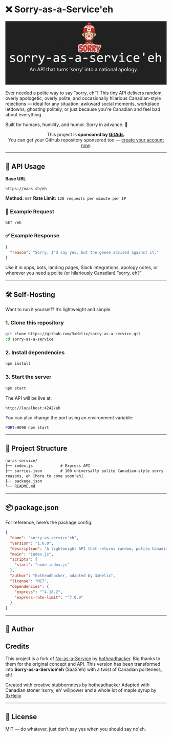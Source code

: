 # ❌ Sorry-as-a-Service'eh

<p align="center">
  <img src="https://raw.githubusercontent.com/3xHelix/sorry-as-a-service/main/assets/imgs/saas-with-no-logo-cannuck.png" width="800" alt="Sorry-as-a-Service'eh Banner" width="70%"/>
</p>


Ever needed a polite way to say “sorry, eh”?
This tiny API delivers random, overly apologetic, overly polite, and occasionally hilarious Canadian-style rejections — ideal for any situation: awkward social moments, workplace letdowns, ghosting politely, or just because you're Canadian and feel bad about everything.

Built for humans, humility, and humor. Sorry in advance. 🍁

<p align="center">
  This project is <strong>sponsored by <a href="https://docs.gitads.dev/docs/getting-started/publishers">GitAds</a></strong>.<br>
  You can get your GitHub repository sponsored too — <a href="https://docs.gitads.dev/docs/getting-started/publishers">create your account now</a>.
</p>

---

## 🚀 API Usage

**Base URL**
```
https://naas.sh/eh
```

**Method:** `GET`
**Rate Limit:** `120 requests per minute per IP`

### 🔄 Example Request
```http
GET /eh
```

### ✅ Example Response
```json
{
  "reason": "Sorry, I’d say yes, but the geese advised against it."
}
```

Use it in apps, bots, landing pages, Slack integrations, apology notes, or wherever you need a polite (or hilariously Canadian) “sorry, eh?”

---

## 🛠️ Self-Hosting

Want to run it yourself? It’s lightweight and simple.

### 1. Clone this repository
```bash
git clone https://github.com/3xHelix/sorry-as-a-service.git
cd sorry-as-a-service
```

### 2. Install dependencies
```bash
npm install
```

### 3. Start the server
```bash
npm start
```

The API will be live at:
```
http://localhost:4242/eh
```

You can also change the port using an environment variable:
```bash
PORT=9090 npm start
```

---

## 📁 Project Structure

```
no-as-service/
├── index.js            # Express API
├── sorries.json        # 100 universally polite Canadian-style sorry reasons, eh [More to come soon'eh]
├── package.json
└── README.md
```

---

## 📦 package.json

For reference, here’s the package config:

```json
{
  "name": "sorry-as-service'eh",
  "version": "1.0.0",
  "description": "A lightweight API that returns random, polite Canadian-style rejection or 'sorry' reasons, eh.",
  "main": "index.js",
  "scripts": {
    "start": "node index.js"
  },
  "author": "hotheadhacker, adapted by 3xHelix",
  "license": "MIT",
  "dependencies": {
    "express": "^4.18.2",
    "express-rate-limit": "^7.0.0"
  }
}
```

---

## 👤 Author
##      Credits

This project is a fork of [No-as-a-Service](https://github.com/hotheadhacker/no-as-a-service) by [hotheadhacker](https://github.com/hotheadhacker).
Big thanks to them for the original concept and API. This version has been transformed into **Sorry-as-a-Service'eh** (SaaS'eh) with a twist of Canadian politeness, eh!

Created with creative stubbornness by [hotheadhacker](https://github.com/hotheadhacker)
Adapted with Canadian stoner ‘sorry, eh’ willpower and a whole lot of maple syrup by [3xHelix](https://github.com/3xHelix/)

---

## 📄 License

MIT — do whatever, just don’t say yes when you should say no'eh.
